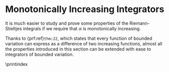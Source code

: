 # Monotonically Increasing Integrators


It is much easier to study and prove some properties of the Riemann-Stieltjes integrals if we require that $\alpha$ is monotonically increasing.



Thanks to {prf:ref}`thm:22`, which states that every function of bounded variation can express as a difference of two increasing functions, almost all the properties introduced in this section can be extended with ease to integrators of bounded variation.

\printindex